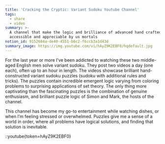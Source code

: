 ```yaml
---
title: 'Cracking the Cryptic: Variant Sudoku Youtube Channel'
tags:
  - share
  - video
summary: >-
  A channel that make the logic and brilliance of advanced hand crafted puzzles
  accessible and appreciable by us mortals
notion_id: 9152684a-de40-4551-b6c2-f6ccb3a1d43d
summary_image: https://img.youtube.com/vi/hAyZ9K2EBF0/hqdefault.jpg
---
```

For the last year or more I’ve been addicted to watching these two middle-aged English men solve variant sudoku. They post two videos a day (one each), often up to an hour in length. The videos showcase brilliant hand-constructed variant sudoku puzzles (sudoku with additional rules and tricks). The puzzles contain incredible emergent logic varying from coloring problems to surprising applications of set theory. The only thing more captivating than the fascinating puzzles is the combination of genuine enthusiasm, and brilliant puzzle logic of Simon and Mark, the hosts of the channel.

This channel has become my go-to entertainment while watching dishes, or when I’m feeling stressed or overwhelmed. Puzzles give me a sense of a world in order, where all problems have logical solutions, and finding that solution is inevitable.

::youtube{token=hAyZ9K2EBF0}
